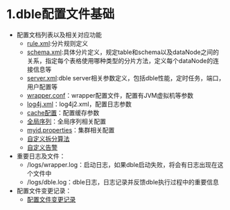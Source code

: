 # 1.dble配置文件基础   
+ 配置文档列表以及相关对应功能
    - [rule.xml](1.01_rule.xml.md):分片规则定义
    - [schema.xml](1.02_schema.xml.md):具体分片定义，规定table和schema以及dataNode之间的关系，指定每个表格使用哪种类型的分片方法，定义每个dataNode的连接信息等
    - [server.xml](1.03_server.xml.md):dble server相关参数定义，包括dble性能，定时任务，端口，用户配置等
    - [wrapper.conf](1.04_wrapper.conf.md)：wrapper配置文件，配置有JVM虚拟机等参数
    - [log4j.xml](1.05_log4j2.xml.md)：log4j2.xml，配置日志参数
    - [cache配置](1.06_cache.md)：配置缓存参数
    - [全局序列](1.07_global_sequence.md)：全局序列相关配置
    - [myid.properties](1.08_myid.properties.md)：集群相关配置
	- [自定义拆分算法](1.09_dble_route_function_spec.md)
	- [自定义告警](1.11_customized_alert.md)
+ 重要日志及文件：
    - /logs/wrapper.log：启动日志，如果dble启动失败，将会有日志出现在这个文件中
    - /logs/dble.log：dble日志，日志记录并反馈dble执行过程中的重要信息
+ 配置文件变更记录：
	- [配置文件变更记录](1.10_version_change.md)
